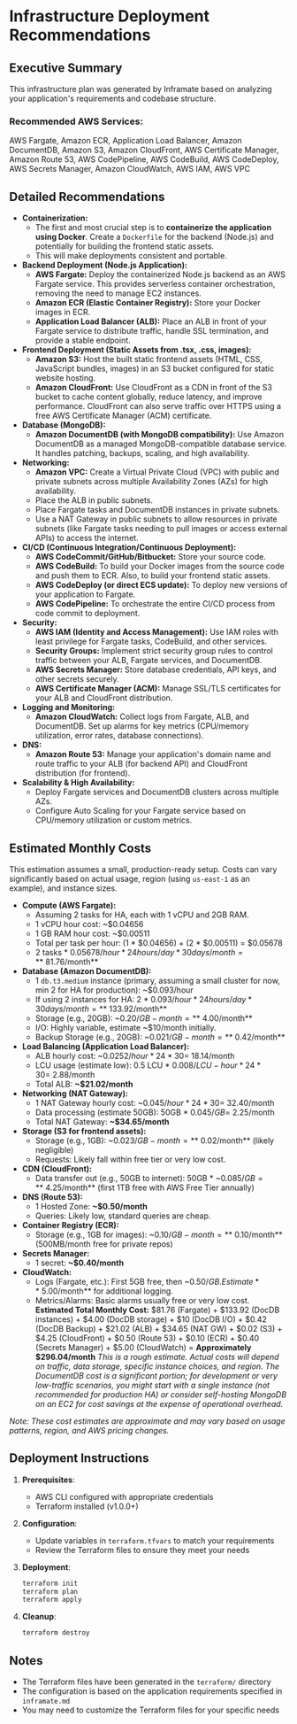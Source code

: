 # Infrastructure Deployment Recommendations

## Executive Summary

This infrastructure plan was generated by Inframate based on analyzing your application's requirements and codebase structure.

### Recommended AWS Services:

AWS Fargate, Amazon ECR, Application Load Balancer, Amazon DocumentDB, Amazon S3, Amazon CloudFront, AWS Certificate Manager, Amazon Route 53, AWS CodePipeline, AWS CodeBuild, AWS CodeDeploy, AWS Secrets Manager, Amazon CloudWatch, AWS IAM, AWS VPC

## Detailed Recommendations

*   **Containerization:**
    *   The first and most crucial step is to **containerize the application using Docker**. Create a `Dockerfile` for the backend (Node.js) and potentially for building the frontend static assets.
    *   This will make deployments consistent and portable.
*   **Backend Deployment (Node.js Application):**
    *   **AWS Fargate:** Deploy the containerized Node.js backend as an AWS Fargate service. This provides serverless container orchestration, removing the need to manage EC2 instances.
    *   **Amazon ECR (Elastic Container Registry):** Store your Docker images in ECR.
    *   **Application Load Balancer (ALB):** Place an ALB in front of your Fargate service to distribute traffic, handle SSL termination, and provide a stable endpoint.
*   **Frontend Deployment (Static Assets from .tsx, .css, images):**
    *   **Amazon S3:** Host the built static frontend assets (HTML, CSS, JavaScript bundles, images) in an S3 bucket configured for static website hosting.
    *   **Amazon CloudFront:** Use CloudFront as a CDN in front of the S3 bucket to cache content globally, reduce latency, and improve performance. CloudFront can also serve traffic over HTTPS using a free AWS Certificate Manager (ACM) certificate.
*   **Database (MongoDB):**
    *   **Amazon DocumentDB (with MongoDB compatibility):** Use Amazon DocumentDB as a managed MongoDB-compatible database service. It handles patching, backups, scaling, and high availability.
*   **Networking:**
    *   **Amazon VPC:** Create a Virtual Private Cloud (VPC) with public and private subnets across multiple Availability Zones (AZs) for high availability.
    *   Place the ALB in public subnets.
    *   Place Fargate tasks and DocumentDB instances in private subnets.
    *   Use a NAT Gateway in public subnets to allow resources in private subnets (like Fargate tasks needing to pull images or access external APIs) to access the internet.
*   **CI/CD (Continuous Integration/Continuous Deployment):**
    *   **AWS CodeCommit/GitHub/Bitbucket:** Store your source code.
    *   **AWS CodeBuild:** To build your Docker images from the source code and push them to ECR. Also, to build your frontend static assets.
    *   **AWS CodeDeploy (or direct ECS update):** To deploy new versions of your application to Fargate.
    *   **AWS CodePipeline:** To orchestrate the entire CI/CD process from code commit to deployment.
*   **Security:**
    *   **AWS IAM (Identity and Access Management):** Use IAM roles with least privilege for Fargate tasks, CodeBuild, and other services.
    *   **Security Groups:** Implement strict security group rules to control traffic between your ALB, Fargate services, and DocumentDB.
    *   **AWS Secrets Manager:** Store database credentials, API keys, and other secrets securely.
    *   **AWS Certificate Manager (ACM):** Manage SSL/TLS certificates for your ALB and CloudFront distribution.
*   **Logging and Monitoring:**
    *   **Amazon CloudWatch:** Collect logs from Fargate, ALB, and DocumentDB. Set up alarms for key metrics (CPU/memory utilization, error rates, database connections).
*   **DNS:**
    *   **Amazon Route 53:** Manage your application's domain name and route traffic to your ALB (for backend API) and CloudFront distribution (for frontend).
*   **Scalability & High Availability:**
    *   Deploy Fargate services and DocumentDB clusters across multiple AZs.
    *   Configure Auto Scaling for your Fargate service based on CPU/memory utilization or custom metrics.

## Estimated Monthly Costs

This estimation assumes a small, production-ready setup. Costs can vary significantly based on actual usage, region (using `us-east-1` as an example), and instance sizes.
*   **Compute (AWS Fargate):**
    *   Assuming 2 tasks for HA, each with 1 vCPU and 2GB RAM.
    *   1 vCPU hour cost: ~$0.04656
    *   1 GB RAM hour cost: ~$0.00511
    *   Total per task per hour: (1 * $0.04656) + (2 * $0.00511) = $0.05678
    *   2 tasks * $0.05678/hour * 24 hours/day * 30 days/month = **~$81.76/month**
*   **Database (Amazon DocumentDB):**
    *   1 `db.t3.medium` instance (primary, assuming a small cluster for now, min 2 for HA for production): ~$0.093/hour
    *   If using 2 instances for HA: 2 * $0.093/hour * 24 hours/day * 30 days/month = **~$133.92/month**
    *   Storage (e.g., 20GB): ~$0.20/GB-month = **~$4.00/month**
    *   I/O: Highly variable, estimate ~$10/month initially.
    *   Backup Storage (e.g., 20GB): ~$0.021/GB-month = **~$0.42/month**
*   **Load Balancing (Application Load Balancer):**
    *   ALB hourly cost: ~$0.0252/hour * 24 * 30 = ~$18.14/month
    *   LCU usage (estimate low): 0.5 LCU * $0.008/LCU-hour * 24 * 30 = ~$2.88/month
    *   Total ALB: **~$21.02/month**
*   **Networking (NAT Gateway):**
    *   1 NAT Gateway hourly cost: ~$0.045/hour * 24 * 30 = ~$32.40/month
    *   Data processing (estimate 50GB): 50GB * $0.045/GB = ~$2.25/month
    *   Total NAT Gateway: **~$34.65/month**
*   **Storage (S3 for frontend assets):**
    *   Storage (e.g., 1GB): ~$0.023/GB-month = **~$0.02/month** (likely negligible)
    *   Requests: Likely fall within free tier or very low cost.
*   **CDN (CloudFront):**
    *   Data transfer out (e.g., 50GB to internet): 50GB * ~$0.085/GB = **~$4.25/month** (first 1TB free with AWS Free Tier annually)
*   **DNS (Route 53):**
    *   1 Hosted Zone: **~$0.50/month**
    *   Queries: Likely low, standard queries are cheap.
*   **Container Registry (ECR):**
    *   Storage (e.g., 1GB for images): ~$0.10/GB-month = **~$0.10/month** (500MB/month free for private repos)
*   **Secrets Manager:**
    *   1 secret: **~$0.40/month**
*   **CloudWatch:**
    *   Logs (Fargate, etc.): First 5GB free, then ~$0.50/GB. Estimate **~$5.00/month** for additional logging.
    *   Metrics/Alarms: Basic alarms usually free or very low cost.
**Estimated Total Monthly Cost:**
$81.76 (Fargate) + $133.92 (DocDB instances) + $4.00 (DocDB storage) + $10 (DocDB I/O) + $0.42 (DocDB Backup) + $21.02 (ALB) + $34.65 (NAT GW) + $0.02 (S3) + $4.25 (CloudFront) + $0.50 (Route 53) + $0.10 (ECR) + $0.40 (Secrets Manager) + $5.00 (CloudWatch)
= **Approximately $296.04/month**
*This is a rough estimate. Actual costs will depend on traffic, data storage, specific instance choices, and region. The DocumentDB cost is a significant portion; for development or very low-traffic scenarios, you might start with a single instance (not recommended for production HA) or consider self-hosting MongoDB on an EC2 for cost savings at the expense of operational overhead.*

*Note: These cost estimates are approximate and may vary based on usage patterns, region, and AWS pricing changes.*

## Deployment Instructions

1. **Prerequisites**:
   - AWS CLI configured with appropriate credentials
   - Terraform installed (v1.0.0+)

2. **Configuration**:
   - Update variables in `terraform.tfvars` to match your requirements
   - Review the Terraform files to ensure they meet your needs

3. **Deployment**:
   ```bash
   terraform init
   terraform plan
   terraform apply
   ```

4. **Cleanup**:
   ```bash
   terraform destroy
   ```

## Notes

- The Terraform files have been generated in the `terraform/` directory
- The configuration is based on the application requirements specified in `inframate.md`
- You may need to customize the Terraform files for your specific needs
